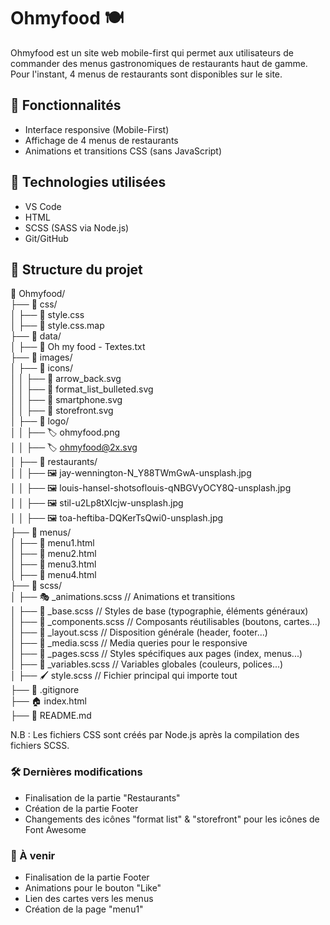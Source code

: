 # Ohmyfood 🍽️

Ohmyfood est un site web mobile-first qui permet aux utilisateurs de commander des menus gastronomiques de restaurants haut de gamme.
Pour l'instant, 4 menus de restaurants sont disponibles sur le site.

## 📌 Fonctionnalités
- Interface responsive (Mobile-First)
- Affichage de 4 menus de restaurants
- Animations et transitions CSS (sans JavaScript)

## 🚀 Technologies utilisées
- VS Code
- HTML
- SCSS (SASS via Node.js)
- Git/GitHub

## 📂 Structure du projet
📂 Ohmyfood/  
├── 📂 css/  
│   ├── 🎨 style.css  
│   ├── 🎨 style.css.map  
├── 📂 data/  
│   ├── 📄 Oh my food - Textes.txt  
├── 📂 images/  
│   ├── 📂 icons/  
│   │   ├── 🔣 arrow_back.svg  
│   │   ├── 🔣 format_list_bulleted.svg  
│   │   ├── 🔣 smartphone.svg  
│   │   ├── 🔣 storefront.svg  
│   ├── 📂 logo/  
│   │   ├── 🏷️ ohmyfood.png  
│   │   ├── 🏷️ ohmyfood@2x.svg  
│   ├── 📂 restaurants/  
│   │   ├── 🖼️ jay-wennington-N_Y88TWmGwA-unsplash.jpg  
│   │   ├── 🖼️ louis-hansel-shotsoflouis-qNBGVyOCY8Q-unsplash.jpg  
│   │   ├── 🖼️ stil-u2Lp8tXIcjw-unsplash.jpg  
│   │   ├── 🖼️ toa-heftiba-DQKerTsQwi0-unsplash.jpg  
├── 📂 menus/  
│   ├── 📜 menu1.html  
│   ├── 📜 menu2.html  
│   ├── 📜 menu3.html  
│   ├── 📜 menu4.html  
├── 📂 scss/  
│   ├── 🎭 _animations.scss       // Animations et transitions  
│   ├── 📝 _base.scss             // Styles de base (typographie, éléments généraux)  
│   ├── 🧩 _components.scss       // Composants réutilisables (boutons, cartes...)  
│   ├── 📐 _layout.scss           // Disposition générale (header, footer...)  
│   ├── 📱 _media.scss            // Media queries pour le responsive  
│   ├── 📄 _pages.scss            // Styles spécifiques aux pages (index, menus...)  
│   ├── 🎨 _variables.scss        // Variables globales (couleurs, polices...)  
│   ├── 🖌️ style.scss             // Fichier principal qui importe tout  
├── 🚫 .gitignore  
├── 🏠 index.html  
├── 📖 README.md



N.B : Les fichiers CSS sont créés par Node.js après la compilation des fichiers SCSS.

### 🛠️ Dernières modifications
- Finalisation de la partie "Restaurants"
- Création de la partie Footer
- Changements des icônes "format list" & "storefront" pour les icônes de Font Awesome


### 🔮 À venir
- Finalisation de la partie Footer
- Animations pour le bouton "Like"
- Lien des cartes vers les menus
- Création de la page "menu1"